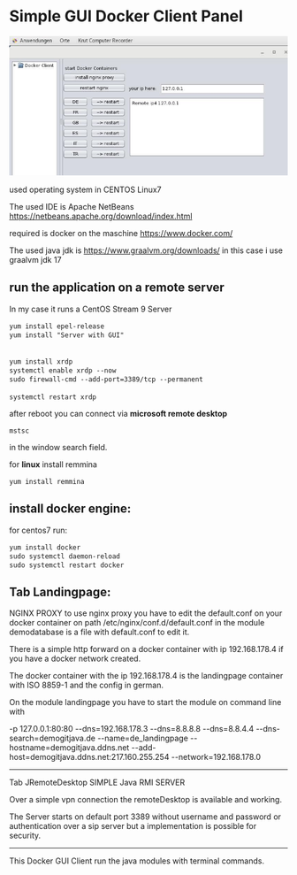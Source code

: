 
Simple GUI Docker Client Panel
============================================================

![image](https://github.com/demogitjava/demodatabase/blob/master/screenshotguiserverpanel.jpg?raw=true)

used operating system in CENTOS Linux7

The used IDE is
Apache NetBeans
https://netbeans.apache.org/download/index.html

required is docker on the maschine
https://www.docker.com/

The used java jdk is
https://www.graalvm.org/downloads/
in this case i use graalvm jdk 17

run the application on a remote server
------------------------------------------------
In my case it runs a CentOS Stream 9 Server

    yum install epel-release
    yum install "Server with GUI"
  

    yum install xrdp
    systemctl enable xrdp --now
    sudo firewall-cmd --add-port=3389/tcp --permanent
 
    systemctl restart xrdp


after reboot
you can connect via
**microsoft remote desktop**


    mstsc
in the window search field.

for **linux** install remmina

    yum install remmina



install docker engine:
------------------------------------------------
for centos7 run:

    yum install docker
    sudo systemctl daemon-reload
    sudo systemctl restart docker



Tab Landingpage:
------------------------------------------------
NGINX PROXY
to use nginx proxy you have to edit the
default.conf on your docker container
on path /etc/nginx/conf.d/default.conf
in the module demodatabase is a file with
default.conf to edit it.

There is a simple
http forward on a docker container
with ip 192.168.178.4 if you have a
docker network created.

The docker container with the ip
192.168.178.4 is the landingpage container
with ISO 8859-1 and the config in german.


On the module landingpage you have to start the
module on command line with

-p 127.0.0.1:80:80 --dns=192.168.178.3 --dns=8.8.8.8 --dns=8.8.4.4
--dns-search=demogitjava.de
--name=de_landingpage
--hostname=demogitjava.ddns.net
--add-host=demogitjava.ddns.net:217.160.255.254
--network=192.168.178.0

------------------------------------------------


Tab JRemoteDesktop
SIMPLE Java RMI SERVER



Over a simple vpn connection the
remoteDesktop is available and working.

The Server starts on default port 3389 without
username and password or authentication over a
sip server but a implementation is possible
for security.




------------------------------------------------











This Docker GUI Client run the
java modules with terminal commands.





